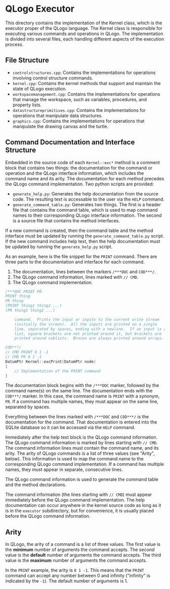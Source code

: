 # QLogo Executor

This directory contains the implementation of the Kernel class, which is the executor proper of the QLogo language. The Kernel class is responsible for executing various commands and operations in QLogo. The implementation is divided into several files, each handling different aspects of the execution process.

## File Structure

- `controlstructures.cpp`: Contains the implementations for operations involving control structure commands.
- `kernel.cpp`: Contains the kernel methods that support and maintain the state of QLogo execution.
- `workspacemanagement.cpp`: Contains the implementations for operations that manage the workspace, such as variables, procedures, and property lists.
- `datastructureprimitives.cpp`: Contains the implementations for operations that manipulate data structures.
- `graphics.cpp`: Contains the implementations for operations that manipulate the drawing canvas and the turtle.

## Command Documentation and Interface Structure

Embedded in the source code of each `Kernel::exc*` method is a comment block that contains two things: the documentation for the command or operation and the QLogo interface information, which includes the command name and its arity. The documentation for each method precedes the QLogo command implementation. Two python scripts are provided:

- `generate_help.py`: Generates the help documentation from the source code. The resulting text is accessable to the user via the `HELP` command.
- `generate_command_table.py`: Generates two things. The first is a header file that contains the command table, which is used to map command names to their corresponding QLogo interface information. The second is a source file that contains the method interfaces.

If a new command is created, then the command table and the method interface must be updated by running the `generate_command_table.py` script. If the new command includes help text, then the help documentation must be updated by running the `generate_help.py` script.

As an example, here is the file snippet for the `PRINT` command. There are three parts to the documentation and interface for each command.

1. The documentation, lines between the markers `/***DOC` and `COD***/`.
2. The QLogo command information, lines marked with `// CMD`.
3. The QLogo command implementation.

```cpp
/***DOC PRINT PR
PRINT thing
PR thing
(PRINT thing1 thing2 ...)
(PR thing1 thing2 ...)

    command.  Prints the input or inputs to the current write stream
    (initially the screen).  All the inputs are printed on a single
    line, separated by spaces, ending with a newline.  If an input is a
    list, square brackets are not printed around it, but brackets are
    printed around sublists.  Braces are always printed around arrays.

COD***/
// CMD PRINT 0 1 -1
// CMD PR 0 1 -1
DatumPtr Kernel::excPrint(DatumPtr node)
{
    // Implementation of the PRINT command
}
```

The documentation block begins with the `/***DOC` marker, followed by the command name(s) on the same line. The documentation ends with the `COD***/` marker. In this case, the command name is `PRINT` with a synonym, `PR`. If a command has multiple names, they must appear on the same line, separated by spaces.

Everything between the lines marked with `/***DOC` and `COD***/` is the documentation for the command. That documentation is entered into the SQLite database so it can be accessed via the `HELP` command.

Immediately after the help text block is the QLogo command information. The QLogo command information is marked by lines starting with `// CMD`. The command information lines must contain the command name, and its arity. The arity of QLogo commands is a list of three values (see "Arity", below). This information is used to map the command name to the corresponding QLogo command implementation. If a command has multiple names, they must appear in separate, consecutive lines.

The QLogo command information is used to generate the command table and the method declarations.

The command information (the lines starting with `// CMD`) must appear immediately before the QLogo command implementation. The help documentation can occur anywhere in the kernel source code as long as it is in the `executor` subdirectory, but for convenience, it is usually placed  before the QLogo command information.

## Arity

In QLogo, the arity of a command is a list of three values. The first value is the **minimum** number of arguments the command accepts. The second value is the **default** number of arguments the command accepts. The third value is the **maximum** number of arguments the command accepts.

In the `PRINT` example, the arity is `0 1 -1`. This means that the `PRINT` command can accept any number between 0 and infinity ("infinity" is indicated by the `-1`). The default number of arguments is 1.